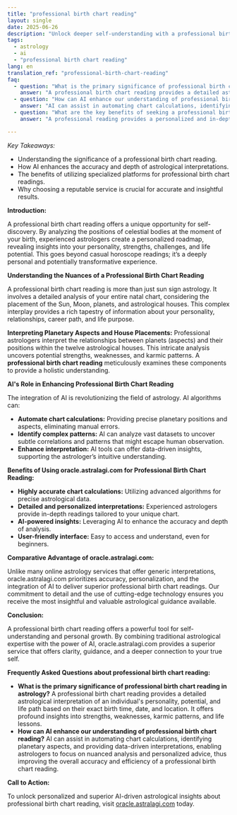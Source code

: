 ```yaml
---
title: "professional birth chart reading"
layout: single
date: 2025-06-26
description: "Unlock deeper self-understanding with a professional birth chart reading. Learn how experienced astrologers interpret your natal chart and how AI enhances accuracy. Discover the benefits of professional birth chart reading and find the perfect service for personalized insights."
tags:
  - astrology
  - ai
  - "professional birth chart reading"
lang: en
translation_ref: "professional-birth-chart-reading"
faq:
  - question: "What is the primary significance of professional birth chart reading in astrology?"
    answer: "A professional birth chart reading provides a detailed astrological interpretation of an individual's personality, potential, and life path based on their exact birth time, date, and location. It offers profound insights into strengths, weaknesses, karmic patterns, and life lessons."
  - question: "How can AI enhance our understanding of professional birth chart reading?"
    answer: "AI can assist in automating chart calculations, identifying planetary aspects, and providing data-driven interpretations, enabling astrologers to focus on nuanced analysis and personalized advice, thus improving the overall accuracy and efficiency of a professional birth chart reading."
  - question: "What are the key benefits of seeking a professional birth chart reading?"
    answer: "A professional reading provides a personalized and in-depth analysis, offering self-discovery, improved self-awareness, and guidance for navigating life's challenges and opportunities. It can help with decision-making, relationship understanding, and career planning."

---
```


*Key Takeaways:*

* Understanding the significance of a professional birth chart reading.
* How AI enhances the accuracy and depth of astrological interpretations.
* The benefits of utilizing specialized platforms for professional birth chart readings.
* Why choosing a reputable service is crucial for accurate and insightful results.


**Introduction:**

A professional birth chart reading offers a unique opportunity for self-discovery.  By analyzing the positions of celestial bodies at the moment of your birth, experienced astrologers create a personalized roadmap, revealing insights into your personality, strengths, challenges, and life potential.  This goes beyond casual horoscope readings; it’s a deeply personal and potentially transformative experience.


**Understanding the Nuances of a Professional Birth Chart Reading**

A professional birth chart reading is more than just sun sign astrology. It involves a detailed analysis of your entire natal chart, considering the placement of the Sun, Moon, planets, and astrological houses.  This complex interplay provides a rich tapestry of information about your personality, relationships, career path, and life purpose.

**Interpreting Planetary Aspects and House Placements:**  Professional astrologers interpret the relationships between planets (aspects) and their positions within the twelve astrological houses.  This intricate analysis uncovers potential strengths, weaknesses, and karmic patterns.  A **professional birth chart reading** meticulously examines these components to provide a holistic understanding.


**AI's Role in Enhancing Professional Birth Chart Reading**

The integration of AI is revolutionizing the field of astrology.  AI algorithms can:

* **Automate chart calculations:**  Providing precise planetary positions and aspects, eliminating manual errors.
* **Identify complex patterns:**  AI can analyze vast datasets to uncover subtle correlations and patterns that might escape human observation.
* **Enhance interpretation:** AI tools can offer data-driven insights, supporting the astrologer’s intuitive understanding.


**Benefits of Using oracle.astralagi.com for Professional Birth Chart Reading:**

* **Highly accurate chart calculations:** Utilizing advanced algorithms for precise astrological data.
* **Detailed and personalized interpretations:** Experienced astrologers provide in-depth readings tailored to your unique chart.
* **AI-powered insights:** Leveraging AI to enhance the accuracy and depth of analysis.
* **User-friendly interface:**  Easy to access and understand, even for beginners.


**Comparative Advantage of oracle.astralagi.com:**

Unlike many online astrology services that offer generic interpretations,  oracle.astralagi.com prioritizes accuracy, personalization, and the integration of AI to deliver superior professional birth chart readings.  Our commitment to detail and the use of cutting-edge technology ensures you receive the most insightful and valuable astrological guidance available.


**Conclusion:**

A professional birth chart reading offers a powerful tool for self-understanding and personal growth.  By combining traditional astrological expertise with the power of AI, oracle.astralagi.com provides a superior service that offers clarity, guidance, and a deeper connection to your true self.


**Frequently Asked Questions about professional birth chart reading:**

* **What is the primary significance of professional birth chart reading in astrology?**  A professional birth chart reading provides a detailed astrological interpretation of an individual's personality, potential, and life path based on their exact birth time, date, and location. It offers profound insights into strengths, weaknesses, karmic patterns, and life lessons.
* **How can AI enhance our understanding of professional birth chart reading?** AI can assist in automating chart calculations, identifying planetary aspects, and providing data-driven interpretations, enabling astrologers to focus on nuanced analysis and personalized advice, thus improving the overall accuracy and efficiency of a professional birth chart reading.


**Call to Action:**

To unlock personalized and superior AI-driven astrological insights about professional birth chart reading, visit [oracle.astralagi.com](https://oracle.astralagi.com) today.